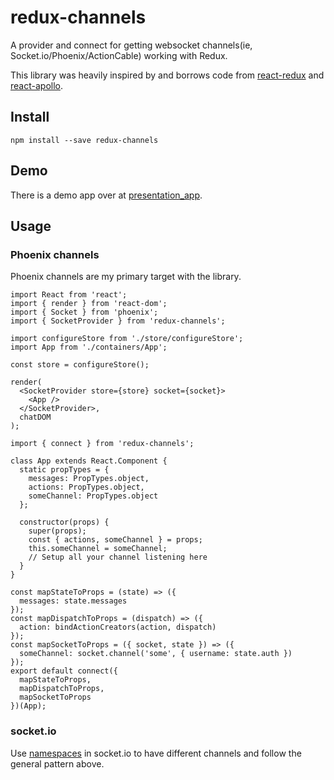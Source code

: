 # redux-channels

A provider and connect for getting websocket channels(ie, Socket.io/Phoenix/ActionCable) working with Redux.

This library was heavily inspired by and borrows code from [react-redux](https://github.com/reactjs/react-redux/) and [react-apollo](https://github.com/apollostack/react-apollo).

## Install

`npm install --save redux-channels`

## Demo

There is a demo app over at [presentation_app](https://github.com/danielfarrell/presentation_app).

## Usage

### Phoenix channels

Phoenix channels are my primary target with the library.

```
import React from 'react';
import { render } from 'react-dom';
import { Socket } from 'phoenix';
import { SocketProvider } from 'redux-channels';

import configureStore from './store/configureStore';
import App from './containers/App';

const store = configureStore();

render(
  <SocketProvider store={store} socket={socket}>
    <App />
  </SocketProvider>,
  chatDOM
);
```

```
import { connect } from 'redux-channels';

class App extends React.Component {
  static propTypes = {
    messages: PropTypes.object,
    actions: PropTypes.object,
    someChannel: PropTypes.object
  };

  constructor(props) {
    super(props);
    const { actions, someChannel } = props;
    this.someChannel = someChannel;
    // Setup all your channel listening here
  }
}

const mapStateToProps = (state) => ({
  messages: state.messages
});
const mapDispatchToProps = (dispatch) => ({
  action: bindActionCreators(action, dispatch)
});
const mapSocketToProps = ({ socket, state }) => ({
  someChannel: socket.channel('some', { username: state.auth })
});
export default connect({
  mapStateToProps,
  mapDispatchToProps,
  mapSocketToProps
})(App);
```

### socket.io

Use [namespaces](http://socket.io/docs/rooms-and-namespaces/) in socket.io to have different channels and follow the general pattern above.
